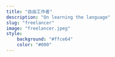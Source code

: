 ```yaml
---
title: "自由工作者"
description: "On learning the language"
slug: "freelancer"
image: "freelancer.jpeg"
style:
    background: "#ffce64"
    color: "#000"
---
```

